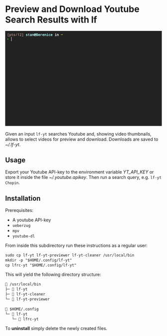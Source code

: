 # Preview and Download Youtube Search Results with **lf**

![](demo.gif)

Given an input `lf-yt` searches Youtube and, showing video thumbnails, allows
to select videos for preview and download. Downloads are saved to *~/.lf-yt*.

## Usage

Export your Youtube API-key to the environment variable *YT_API_KEY* or store it inside
the file *~/.youtube.apikey*. Then run a search query, e.g. `lf-yt Chopin`.

## Installation

Prerequisites:

+ A youtube API-key
+ `ueberzug`
+ `mpv`
+ `youtube-dl`

From inside this subdirectory run these instructions as a regular user:

```
sudo cp lf-yt lf-yt-previewer lf-yt-cleaner /usr/local/bin
mkdir -p "$HOME/.config/lf-yt"
cp lfrc-yt "$HOME/.config/lf-yt"
```

This will yield the following directory structure:

```
 /usr/local/bin
├─  lf-yt
├─  lf-yt-cleaner
└─  lf-yt-previewer

 $HOME/.config
└─  lf-yt
   └─  lfrc-yt
```

To **uninstall** simply delete the newly created files.
